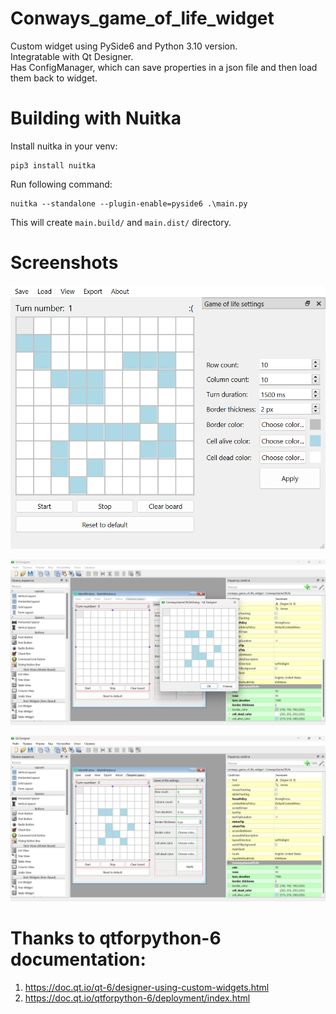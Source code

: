 # Conways_game_of_life_widget
Custom widget using PySide6 and Python 3.10 version.  
Integratable with Qt Designer.  
Has ConfigManager, which can save properties in a json file and then load them back to widget.  

# Building with Nuitka
Install nuitka in your venv:
```
pip3 install nuitka
```

Run following command:
```
nuitka --standalone --plugin-enable=pyside6 .\main.py
```
This will create `main.build/` and `main.dist/` directory.

# Screenshots  
  
![MainWindow screeshot](/readme_images/1.png)  
  
![Qt Designer screenshot 1](/readme_images/2.png)  
  
![Qt Designer screenshot 1](/readme_images/3.png)

# Thanks to qtforpython-6 documentation:
 1. https://doc.qt.io/qt-6/designer-using-custom-widgets.html
 2. https://doc.qt.io/qtforpython-6/deployment/index.html

